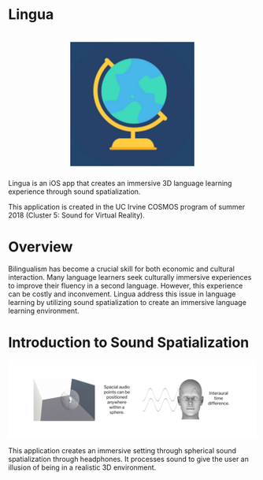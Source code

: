 # Lingua

<h1 align="center">
    <img src="Images/AppLogo-1.png" width="50%"/>
</h1>

Lingua is an iOS app that creates an immersive 3D language learning experience through sound spatialization.

This application is created in the UC Irvine COSMOS program of summer 2018 (Cluster 5: Sound for Virtual Reality).

# Overview

Bilingualism has become a crucial skill for both economic and cultural interaction. Many language learners seek culturally immersive experiences to improve their fluency in a second language. However, this experience can be costly and inconvement. Lingua address this issue in language learning by utilizing sound spatialization to create an immersive language learning environment.

# Introduction to Sound Spatialization

![Sound Spatialization](/Images/introduction.png)

This application creates an immersive setting through spherical sound spatialization through headphones. It processes sound to give the user an illusion of being in a realistic 3D environment.